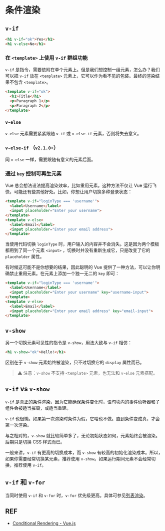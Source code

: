 # 条件渲染

## `v-if`

```html
<h1 v-if="ok">Yes</h1>
<h1 v-else>No</h1>
```

### 在 `<template>` 上使用 `v-if` 群组功能

`v-if` 是指令，需要依附在单个元素上。但是我们想控制一组元素，怎么办？我们可以把 `v-if` 放在 `<template>` 元素上，它可以作为看不见的包装。最终的渲染结果不包含 `<template>`。

```html
<template v-if="ok">
  <h1>Title</h1>
  <p>Paragraph 1</p>
  <p>Paragraph 2</p>
</template>
```

### `v-else`

`v-else` 元素需要紧紧跟随 `v-if` 或 `v-else-if` 元素，否则将失去意义。

### `v-else-if` （`v2.1.0+`）

同 `v-else` 一样，需要跟随有意义的元素后面。

### 通过 `key` 控制可再生元素

Vue 总会想法设法提高渲染效率，比如重用元素。这种方法不仅让 Vue 运行飞快，可能还有些其他好处。比如，你想让用户切换多种登录状态：

```html
<template v-if="loginType === 'username'">
  <label>Username</label>
  <input placeholder="Enter your username">
</template>
<template v-else>
  <label>Email</label>
  <input placeholder="Enter your email address">
</template>
```

当使用代码切换 `loginType` 时，用户输入的内容并不会消失。这是因为两个模板都用到了同一个元素 `<input>` ，切换时并没有重新生成它，只是改变了它的 `placeholder` 属性。

有时候这可能不是你想要的结果，因此聪明的 Vue 提供了一种方法，可以让你明确禁止重用元素。在元素上添加一个独一无二的 `key` 即可：

```html
<template v-if="loginType === 'username'">
  <label>Username</label>
  <input placeholder="Enter your username" key="username-input">
</template>
<template v-else>
  <label>Email</label>
  <input placeholder="Enter your email address" key="email-input">
</template>
```

## `v-show`

另一个切换元素可见性的指令是 `v-show`，用法大致与 `v-if` 相仿：

```html
<h1 v-show="ok">Hello!</h1>
```

区别在于 `v-show` 元素始终被渲染，只不过切换它的 `display` 属性而已。

> ⚠️ 注意：`v-show` 不支持 `<template>` 元素，也无法和 `v-else` 元素搭配。

## `v-if` vs `v-show`

`v-if` 是真正的条件渲染，因为它能确保条件变化时，语句块内的事件侦听器和子组件会被适当摧毁，或适当重建。

`v-if` 也很懒。如果第一次渲染时条件为假，它啥也不做。直到条件变成真，才会第一次渲染。

与之相对的，`v-show` 就比较简单多了，无论初始状态如何，元素始终会被渲染。后期只是切换 CSS 样式而已。

一般来讲，`v-if` 有更高的切换成本，而 `v-show` 有较高的初始化渲染成本。所以，如果你需要经常切换某元素，推荐使用 `v-show`。如果运行期间元素不会经常切换，推荐使用 `v-if`。

## `v-if` 和 `v-for`

当同时使用 `v-if` 和 `v-for` 时，`v-for` 优先级更高。具体可参见[列表渲染][list]。

## REF

- [Conditional Rendering - Vue.js][guide]

[guide]: https://vuejs.org/v2/guide/conditional.html
[list]: ./list.md